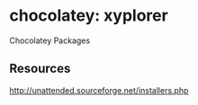 # chocolatey: xyplorer

Chocolatey Packages

## Resources ##
http://unattended.sourceforge.net/installers.php